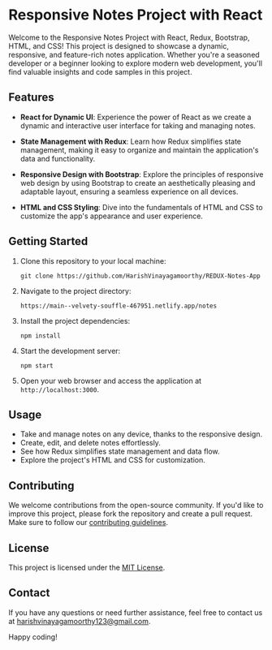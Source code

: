 # Responsive Notes Project with React

Welcome to the Responsive Notes Project with React, Redux, Bootstrap, HTML, and CSS! This project is designed to showcase a dynamic, responsive, and feature-rich notes application. Whether you're a seasoned developer or a beginner looking to explore modern web development, you'll find valuable insights and code samples in this project.

## Features

- **React for Dynamic UI**: Experience the power of React as we create a dynamic and interactive user interface for taking and managing notes.

- **State Management with Redux**: Learn how Redux simplifies state management, making it easy to organize and maintain the application's data and functionality.

- **Responsive Design with Bootstrap**: Explore the principles of responsive web design by using Bootstrap to create an aesthetically pleasing and adaptable layout, ensuring a seamless experience on all devices.

- **HTML and CSS Styling**: Dive into the fundamentals of HTML and CSS to customize the app's appearance and user experience.

## Getting Started

1. Clone this repository to your local machine:

   ```
   git clone https://github.com/HarishVinayagamoorthy/REDUX-Notes-App
   ```

2. Navigate to the project directory:

   ```
   https://main--velvety-souffle-467951.netlify.app/notes
   ```

3. Install the project dependencies:

   ```
   npm install
   ```

4. Start the development server:

   ```
   npm start
   ```

5. Open your web browser and access the application at `http://localhost:3000`.

## Usage

- Take and manage notes on any device, thanks to the responsive design.
- Create, edit, and delete notes effortlessly.
- See how Redux simplifies state management and data flow.
- Explore the project's HTML and CSS for customization.

## Contributing

We welcome contributions from the open-source community. If you'd like to improve this project, please fork the repository and create a pull request. Make sure to follow our [contributing guidelines](CONTRIBUTING.md).

## License

This project is licensed under the [MIT License](LICENSE).

## Contact

If you have any questions or need further assistance, feel free to contact us at [harishvinayagamoorthy123@gmail.com]().

Happy coding!


